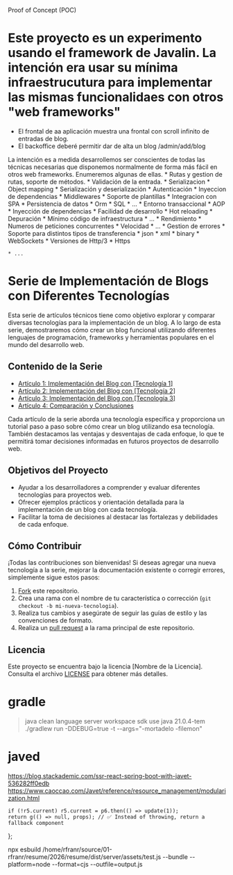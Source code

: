 Proof of Concept (POC) 

# Este proyecto es un experimento usando el framework de Javalin. La intención era usar su mínima infraestrucutura para implementar las mismas funcionalidaes con otros "web frameworks"

* El frontal de aa aplicación muestra una frontal con scroll infinito de entradas de blog.
* El backoffice deberé permitir dar de alta un blog /admin/add/blog 

La intención es a medida desarrollemos ser conscientes de todas las técnicas necesarias  que disponemos normalmente de forma más fácil en otros web frameworks. Enumeremos algunas de ellas.
    * Rutas y gestion de rutas, soporte de métodos.
    * Validación de la entrada.
    * Serializacion
    * Object mapping
      * Serialización y deserialización
    * Autenticación
    * Inyeccion de dependencias
    * Middlewares
    * Soporte de plantillas
    * Integracion con SPA
    * Persistencia de datos
      * Orm
      * SQL
      * ...
    * Entorno transaccional
      * AOP
    * Inyección de dependencias
    * Facilidad de desarrollo
      * Hot reloading
      * Depuración
      * Mínimo código de infraestructura
      * ...
    * Rendimiento
      * Numeros de peticiones concurrentes
      * Velocidad
      * ...
    * Gestion de errores
    * Soporte para distintos tipos de transferencia
      * json
      * xml
      * binary
    * WebSockets
    * Versiones de Http/3
    * Https

    * ...

# Serie de Implementación de Blogs con Diferentes Tecnologías

Esta serie de artículos técnicos tiene como objetivo explorar y comparar diversas tecnologías para la implementación de un blog. A lo largo de esta serie, demostraremos cómo crear un blog funcional utilizando diferentes lenguajes de programación, frameworks y herramientas populares en el mundo del desarrollo web.

## Contenido de la Serie

- [Artículo 1: Implementación del Blog con [Tecnología 1]](enlace-al-articulo-1.md)
- [Artículo 2: Implementación del Blog con [Tecnología 2]](enlace-al-articulo-2.md)
- [Artículo 3: Implementación del Blog con [Tecnología 3]](enlace-al-articulo-3.md)
- [Artículo 4: Comparación y Conclusiones](enlace-al-articulo-4.md)

Cada artículo de la serie aborda una tecnología específica y proporciona un tutorial paso a paso sobre cómo crear un blog utilizando esa tecnología. También destacamos las ventajas y desventajas de cada enfoque, lo que te permitirá tomar decisiones informadas en futuros proyectos de desarrollo web.

## Objetivos del Proyecto

- Ayudar a los desarrolladores a comprender y evaluar diferentes tecnologías para proyectos web.
- Ofrecer ejemplos prácticos y orientación detallada para la implementación de un blog con cada tecnología.
- Facilitar la toma de decisiones al destacar las fortalezas y debilidades de cada enfoque.

## Cómo Contribuir

¡Todas las contribuciones son bienvenidas! Si deseas agregar una nueva tecnología a la serie, mejorar la documentación existente o corregir errores, simplemente sigue estos pasos:

1. [Fork](https://github.com/tu-usuario/tu-fork) este repositorio.
2. Crea una rama con el nombre de tu característica o corrección (`git checkout -b mi-nueva-tecnologia`).
3. Realiza tus cambios y asegúrate de seguir las guías de estilo y las convenciones de formato.
4. Realiza un [pull request](https://github.com/tu-usuario/proyecto/pulls) a la rama principal de este repositorio.

## Licencia

Este proyecto se encuentra bajo la licencia [Nombre de la Licencia]. Consulta el archivo [LICENSE](LICENSE) para obtener más detalles.


# gradle
>java clean language server workspace
sdk use java 21.0.4-tem
./gradlew run -DDEBUG=true -t --args="-mortadelo -filemon"

# javed
https://blog.stackademic.com/ssr-react-spring-boot-with-javet-536282ff0edb
https://www.caoccao.com/Javet/reference/resource_management/modularization.html

    if (!r5.current) r5.current = p6.then(() => update(1));
    return g(() => null, props); // ✅ Instead of throwing, return a fallback component
  };



npx esbuild /home/rfranr/source/01-rfranr/resume/2026/resume/dist/server/assets/test.js   --bundle   --platform=node   --format=cjs   --outfile=output.js
